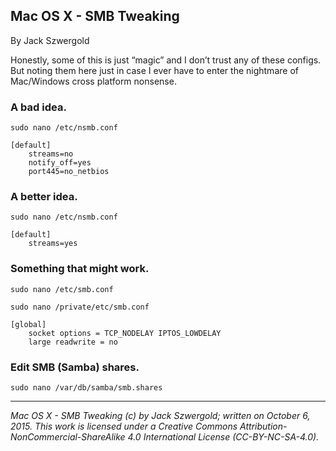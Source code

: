## Mac OS X - SMB Tweaking

By Jack Szwergold

Honestly, some of this is just “magic” and I don’t trust any of these configs. But noting them here just in case I ever have to enter the nightmare of Mac/Windows cross platform nonsense.

### A bad idea.

    sudo nano /etc/nsmb.conf

	[default]
	    streams=no
	    notify_off=yes
	    port445=no_netbios

### A better idea.

    sudo nano /etc/nsmb.conf

	[default]
	    streams=yes

### Something that might work.

	sudo nano /etc/smb.conf
	
	sudo nano /private/etc/smb.conf

	[global]
	    socket options = TCP_NODELAY IPTOS_LOWDELAY
	    large readwrite = no

### Edit SMB (Samba) shares.

	sudo nano /var/db/samba/smb.shares

***

*Mac OS X - SMB Tweaking (c) by Jack Szwergold; written on October 6, 2015. This work is licensed under a Creative Commons Attribution-NonCommercial-ShareAlike 4.0 International License (CC-BY-NC-SA-4.0).*